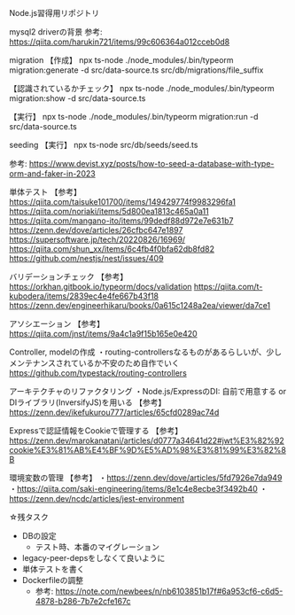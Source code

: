 Node.js習得用リポジトリ

mysql2 driverの背景
参考: https://qiita.com/harukin721/items/99c606364a012cceb0d8

migration
【作成】
npx ts-node ./node_modules/.bin/typeorm migration:generate -d src/data-source.ts src/db/migrations/file_suffix

【認識されているかチェック】
npx ts-node ./node_modules/.bin/typeorm migration:show -d src/data-source.ts

【実行】
npx ts-node ./node_modules/.bin/typeorm migration:run -d src/data-source.ts

seeding
【実行】
npx ts-node src/db/seeds/seed.ts

参考: https://www.devist.xyz/posts/how-to-seed-a-database-with-type-orm-and-faker-in-2023


単体テスト
【参考】
https://qiita.com/taisuke101700/items/149429774f9983296fa1
https://qiita.com/noriaki/items/5d800ea1813c465a0a11
https://qiita.com/mangano-ito/items/99dedf88d972e7e631b7
https://zenn.dev/dove/articles/26cfbc647e1897
https://supersoftware.jp/tech/20220826/16969/
https://qiita.com/shun_xx/items/6c4fb4f0bfa62db8fd82
https://github.com/nestjs/nest/issues/409


バリデーションチェック
【参考】
https://orkhan.gitbook.io/typeorm/docs/validation
https://qiita.com/t-kubodera/items/2839ec4e4fe667b43f18
https://zenn.dev/engineerhikaru/books/0a615c1248a2ea/viewer/da7ce1

アソシエーション
【参考】
https://qiita.com/jnst/items/9a4c1a9f15b165e0e420

Controller, modelの作成
・routing-controllersなるものがあるらしいが、少しメンテナンスされているか不安のため自作でいく
https://github.com/typestack/routing-controllers

アーキテクチャのリファクタリング
・Node.js/ExpressのDI: 自前で用意する or DIライブラリ(InversifyJS)を用いる
【参考】
https://zenn.dev/ikefukurou777/articles/65cfd0289ac74d

Expressで認証情報をCookieで管理する
【参考】
https://zenn.dev/marokanatani/articles/d0777a34641d22#jwt%E3%82%92cookie%E3%81%AB%E4%BF%9D%E5%AD%98%E3%81%99%E3%82%8B

環境変数の管理
【参考】
・https://zenn.dev/dove/articles/5fd7926e7da949
・https://qiita.com/saki-engineering/items/8e1c4e8ecbe3f3492b40
・https://zenn.dev/ncdc/articles/jest-environment

☆残タスク
- DBの設定
	- テスト時、本番のマイグレーション
- legacy-peer-depsをしなくて良いように
- 単体テストを書く
- Dockerfileの調整
	- 参考: https://note.com/newbees/n/nb6103851b17f#6a953cf6-c6d5-4878-b286-7b7e2cfe167c
